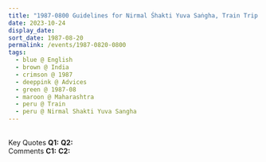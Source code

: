 ```yaml
---
title: "1987-0800 Guidelines for Nirmal Śhakti Yuva Saṅgha, Train Trip from Mumbai to Pune, Maharashtra, India"
date: 2023-10-24
display_date: 
sort_date: 1987-08-20
permalink: /events/1987-0820-0800
tags:
  - blue @ English
  - brown @ India
  - crimson @ 1987
  - deeppink @ Advices
  - green @ 1987-08
  - maroon @ Maharashtra
  - peru @ Train
  - peru @ Nirmal Shakti Yuva Sangha  
---
```


<br>

<wave-list>
  <list-title color="DarkSeaGreen" width="55">Key Quotes</list-title>
  <list-item color="BlanchedAlmond" width="280"><b>Q1:</b> <i></i></list-item>
  <list-item color="Lavender" width="280"><b>Q2:</b> <i></i></list-item>
</wave-list>

<br>

<wave-list>
  <list-title color="DarkSeaGreen" width="55">Comments</list-title>
  <list-item color="BlanchedAlmond" width="280"><b>C1:</b> <i></i></list-item>
  <list-item color="Lavender" width="280"><b>C2:</b> <i></i></list-item>
</wave-list>